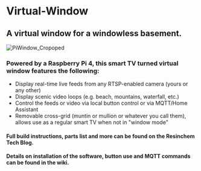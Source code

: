 # Virtual-Window
## A virtual window for a windowless basement. 

![PiWindow_Cropoped](https://user-images.githubusercontent.com/55962781/111055783-4f206680-8447-11eb-8ae0-bcf81e2ed6f3.jpg)

### Powered by a Raspberry Pi 4, this smart TV turned virtual window features the following:

* Display real-time live feeds from any RTSP-enabled camera (yours or any other)
* Display scenic video loops (e.g. beach, mountains, waterfall, etc.)
* Control the feeds or video via local button control or via MQTT/Home Assistant
* Removable cross-grid (muntin or mullion or whatever you call them), allows use as a regular smart TV when not in "window mode"

#### Full build instructions, parts list and more can be found on the Resinchem Tech Blog.

#### Details on installation of the software, button use and MQTT commands can be found in the wiki.
